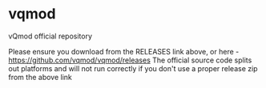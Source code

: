 vqmod
=====

vQmod official repository

Please ensure you download from the RELEASES link above, or here - https://github.com/vqmod/vqmod/releases
The official source code splits out platforms and will not run correctly if you don't use a proper release zip from the above link
